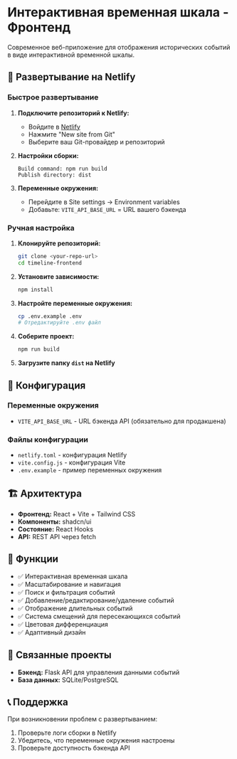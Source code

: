 # Интерактивная временная шкала - Фронтенд

Современное веб-приложение для отображения исторических событий в виде интерактивной временной шкалы.

## 🚀 Развертывание на Netlify

### Быстрое развертывание

1. **Подключите репозиторий к Netlify:**
   - Войдите в [Netlify](https://netlify.com)
   - Нажмите "New site from Git"
   - Выберите ваш Git-провайдер и репозиторий

2. **Настройки сборки:**
   ```
   Build command: npm run build
   Publish directory: dist
   ```

3. **Переменные окружения:**
   - Перейдите в Site settings → Environment variables
   - Добавьте: `VITE_API_BASE_URL` = URL вашего бэкенда

### Ручная настройка

1. **Клонируйте репозиторий:**
   ```bash
   git clone <your-repo-url>
   cd timeline-frontend
   ```

2. **Установите зависимости:**
   ```bash
   npm install
   ```

3. **Настройте переменные окружения:**
   ```bash
   cp .env.example .env
   # Отредактируйте .env файл
   ```

4. **Соберите проект:**
   ```bash
   npm run build
   ```

5. **Загрузите папку `dist` на Netlify**

## 🔧 Конфигурация

### Переменные окружения

- `VITE_API_BASE_URL` - URL бэкенда API (обязательно для продакшена)

### Файлы конфигурации

- `netlify.toml` - конфигурация Netlify
- `vite.config.js` - конфигурация Vite
- `.env.example` - пример переменных окружения

## 🏗️ Архитектура

- **Фронтенд:** React + Vite + Tailwind CSS
- **Компоненты:** shadcn/ui
- **Состояние:** React Hooks
- **API:** REST API через fetch

## 📱 Функции

- ✅ Интерактивная временная шкала
- ✅ Масштабирование и навигация
- ✅ Поиск и фильтрация событий
- ✅ Добавление/редактирование/удаление событий
- ✅ Отображение длительных событий
- ✅ Система смещений для пересекающихся событий
- ✅ Цветовая дифференциация
- ✅ Адаптивный дизайн

## 🔗 Связанные проекты

- **Бэкенд:** Flask API для управления данными событий
- **База данных:** SQLite/PostgreSQL

## 📞 Поддержка

При возникновении проблем с развертыванием:
1. Проверьте логи сборки в Netlify
2. Убедитесь, что переменные окружения настроены
3. Проверьте доступность бэкенда API


